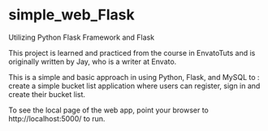 # simple_web_Flask
Utilizing Python Flask Framework and Flask

This project is learned and practiced from the course in EnvatoTuts and is originally written by Jay, who is a writer at Envato.

This is a simple and basic approach in using Python, Flask, and MySQL to :
create a simple bucket list application where users can register, sign in and create their bucket list.

To see the local page of the web app, point your browser to http://localhost:5000/ to run.
